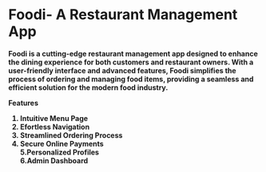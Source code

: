 <h1>Foodi- A Restaurant Management App</h1>
<b>
  Foodi is a cutting-edge restaurant
management app designed to enhance
the dining experience for both
customers and restaurant owners. With
a user-friendly interface and advanced
features, Foodi simplifies the process of
ordering and managing food items,
providing a seamless and efficient
solution for the modern food industry.<br/>

  Features <br/>
  1. Intuitive Menu Page<br/>
  2. Efortless Navigation<br/>
  3. Streamlined Ordering Process<br/>
  4. Secure Online Payments<br/>
  5.Personalized Profiles<br/>
  6.Admin Dashboard<br/>
</b>
